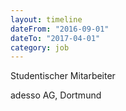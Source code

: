 ```yaml
---
layout: timeline
dateFrom: "2016-09-01"
dateTo: "2017-04-01"
category: job
---
```

Studentischer Mitarbeiter

adesso AG, Dortmund